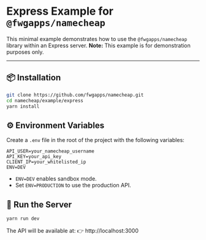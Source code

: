 # Express Example for `@fwgapps/namecheap`

This minimal example demonstrates how to use the `@fwgapps/namecheap` library within an Express server.
**Note:** This example is for demonstration purposes only.


---

## 📦 Installation

```bash
git clone https://github.com/fwgapps/namecheap.git
cd namecheap/example/express
yarn install
```

## ⚙️ Environment Variables
Create a `.env` file in the root of the project with the following variables:

```dotenv
API_USER=your_namecheap_username
API_KEY=your_api_key
CLIENT_IP=your_whitelisted_ip
ENV=DEV
```
* `ENV=DEV` enables sandbox mode.
* Set `ENV=PRODUCTION` to use the production API.

## 🚀 Run the Server

```bash
yarn run dev
```

The API will be available at: 👉 http://localhost:3000




